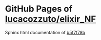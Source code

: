 GitHub Pages of [lucacozzuto/elixir_NF](https://github.com/lucacozzuto/elixir_NF.git)
===
Sphinx html documentation of [b5f7f78b](https://github.com/lucacozzuto/elixir_NF/tree/b5f7f78b1a2e0cc1991be27fbbe2d5724eb4d0dd)
